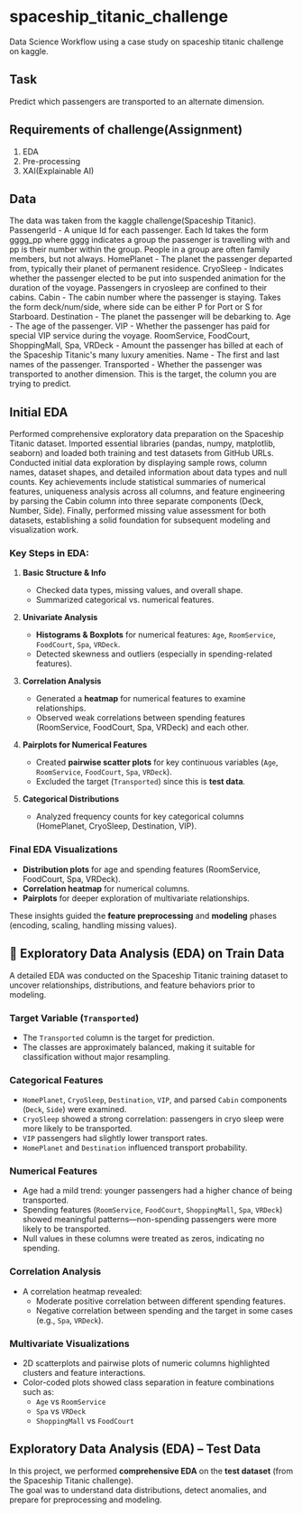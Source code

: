 # spaceship_titanic_challenge
Data Science Workflow using a case study on spaceship titanic challenge on kaggle.

## Task
Predict which passengers are transported to an alternate dimension. 

## Requirements of challenge(Assignment)
1. EDA
2. Pre-processing
3. XAI(Explainable AI)

## Data
The data was taken from the kaggle challenge(Spaceship Titanic).
PassengerId - A unique Id for each passenger. Each Id takes the form gggg_pp where gggg indicates a group the passenger is travelling with and pp is their number within the group. People in a group are often family members, but not always.
HomePlanet - The planet the passenger departed from, typically their planet of permanent residence.
CryoSleep - Indicates whether the passenger elected to be put into suspended animation for the duration of the voyage. Passengers in cryosleep are confined to their cabins.
Cabin - The cabin number where the passenger is staying. Takes the form deck/num/side, where side can be either P for Port or S for Starboard.
Destination - The planet the passenger will be debarking to.
Age - The age of the passenger.
VIP - Whether the passenger has paid for special VIP service during the voyage.
RoomService, FoodCourt, ShoppingMall, Spa, VRDeck - Amount the passenger has billed at each of the Spaceship Titanic's many luxury amenities.
Name - The first and last names of the passenger.
Transported - Whether the passenger was transported to another dimension. This is the target, the column you are trying to predict.

## Initial EDA
Performed comprehensive exploratory data preparation on the Spaceship Titanic dataset. Imported essential libraries (pandas, numpy, matplotlib, seaborn) and loaded both training and test datasets from GitHub URLs. Conducted initial data exploration by displaying sample rows, column names, dataset shapes, and detailed information about data types and null counts. Key achievements include statistical summaries of numerical features, uniqueness analysis  across all columns, and feature engineering by parsing the Cabin column into three separate components (Deck, Number, Side). Finally, performed missing value assessment for both datasets, establishing a solid foundation for subsequent modeling and visualization work.

### Key Steps in EDA:
1. **Basic Structure & Info**  
   - Checked data types, missing values, and overall shape.
   - Summarized categorical vs. numerical features.

2. **Univariate Analysis**  
   - **Histograms & Boxplots** for numerical features: `Age`, `RoomService`, `FoodCourt`, `Spa`, `VRDeck`.  
   - Detected skewness and outliers (especially in spending-related features).

3. **Correlation Analysis**  
   - Generated a **heatmap** for numerical features to examine relationships.
   - Observed weak correlations between spending features (RoomService, FoodCourt, Spa, VRDeck) and each other.

4. **Pairplots for Numerical Features**  
   - Created **pairwise scatter plots** for key continuous variables (`Age`, `RoomService`, `FoodCourt`, `Spa`, `VRDeck`).  
   - Excluded the target (`Transported`) since this is **test data**.

5. **Categorical Distributions**  
   - Analyzed frequency counts for key categorical columns (HomePlanet, CryoSleep, Destination, VIP).

### Final EDA Visualizations
- **Distribution plots** for age and spending features (RoomService, FoodCourt, Spa, VRDeck).  
- **Correlation heatmap** for numerical columns.  
- **Pairplots** for deeper exploration of multivariate relationships.  

These insights guided the **feature preprocessing** and **modeling** phases (encoding, scaling, handling missing values).

## 🧪 Exploratory Data Analysis (EDA) on Train Data

A detailed EDA was conducted on the Spaceship Titanic training dataset to uncover relationships, distributions, and feature behaviors prior to modeling.

###  Target Variable (`Transported`)
- The `Transported` column is the target for prediction.
- The classes are approximately balanced, making it suitable for classification without major resampling.

###  Categorical Features
- `HomePlanet`, `CryoSleep`, `Destination`, `VIP`, and parsed `Cabin` components (`Deck`, `Side`) were examined.
- `CryoSleep` showed a strong correlation: passengers in cryo sleep were more likely to be transported.
- `VIP` passengers had slightly lower transport rates.
- `HomePlanet` and `Destination` influenced transport probability.

###  Numerical Features
- Age had a mild trend: younger passengers had a higher chance of being transported.
- Spending features (`RoomService`, `FoodCourt`, `ShoppingMall`, `Spa`, `VRDeck`) showed meaningful patterns—non-spending passengers were more likely to be transported.
- Null values in these columns were treated as zeros, indicating no spending.

###  Correlation Analysis
- A correlation heatmap revealed:
  - Moderate positive correlation between different spending features.
  - Negative correlation between spending and the target in some cases (e.g., `Spa`, `VRDeck`).

###  Multivariate Visualizations
- 2D scatterplots and pairwise plots of numeric columns highlighted clusters and feature interactions.
- Color-coded plots showed class separation in feature combinations such as:
  - `Age` vs `RoomService`
  - `Spa` vs `VRDeck`
  - `ShoppingMall` vs `FoodCourt`


## Exploratory Data Analysis (EDA) – Test Data

In this project, we performed **comprehensive EDA** on the **test dataset** (from the Spaceship Titanic challenge).  
The goal was to understand data distributions, detect anomalies, and prepare for preprocessing and modeling.

